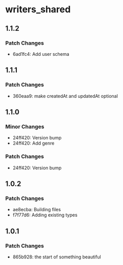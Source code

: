 # writers_shared

## 1.1.2

### Patch Changes

- 6ad1fc4: Add user schema

## 1.1.1

### Patch Changes

- 360eaa9: make createdAt and updatedAt optional

## 1.1.0

### Minor Changes

- 24ff420: Version bump
- 24ff420: Add genre

### Patch Changes

- 24ff420: Version bump

## 1.0.2

### Patch Changes

- ae8ecba: Building files
- f7f77d6: Adding existing types

## 1.0.1

### Patch Changes

- 865b928: the start of something beautiful
